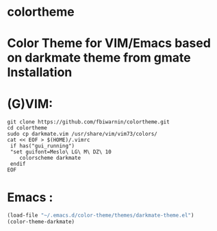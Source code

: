 colortheme
==========

Color Theme for VIM/Emacs based on darkmate theme from gmate
Installation
==========
(G)VIM:
==
[darkmate-vim]: https://raw.github.com/fbiwarnin/colortheme/master/preview/darkmate-vim.png "Gvim with Darkmate"

```
git clone https://github.com/fbiwarnin/colortheme.git
cd colortheme
sudo cp darkmate.vim /usr/share/vim/vim73/colors/
cat << EOF > $(HOME)/.vimrc
 if has("gui_running")
 "set guifont=Meslo\ LG\ M\ DZ\ 10
    colorscheme darkmate
 endif
EOF
```

Emacs :
==

[darkmate-emacs]: https://raw.github.com/fbiwarnin/colortheme/master/preview/darkmate-emacs.png "Aquamacs with Darkmate"

```lisp
(load-file "~/.emacs.d/color-theme/themes/darkmate-theme.el")
(color-theme-darkmate)

```
